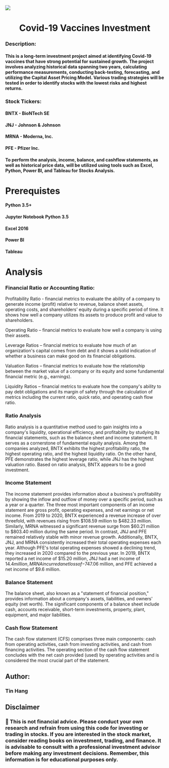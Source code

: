 <img src="Covid_19.PNG">
<h1 align="center">Covid-19 Vaccines Investment</h1>

### Description:
#### This is a long-term investment project aimed at identifying Covid-19 vaccines that have strong potential for sustained growth. The project involves analyzing historical data spanning two years, calculating performance measurements, conducting back-testing, forecasting, and utilizing the Capital Asset Pricing Model. Various trading strategies will be tested in order to identify stocks with the lowest risks and highest returns.  
### Stock Tickers:
#### BNTX - BioNTech SE  
#### JNJ - Johnson & Johnson      
#### MRNA - Moderna, Inc.  
#### PFE - Pfizer Inc.  

#### To perform the analysis, income, balance, and cashflow statements, as well as historical price data, will be utilized using tools such as Excel, Python, Power BI, and Tableau for Stocks Analysis.  

# Prerequistes  
#### Python 3.5+  
#### Jupyter Notebook Python 3.5  
#### Excel 2016  
#### Power BI  
#### Tableau  

# Analysis  
### Financial Ratio or Accounting Ratio:  

Profitability Ratio - financial metrics to evaluate the ability of a company to generate income (profit) relative to revenue, balance sheet assets, operating costs, and shareholders’ equity during a specific period of time. It shows how well a company utilizes its assets to produce profit and value to shareholders.  

Operating Ratio – financial metrics to evaluate how well a company is using their assets.  

Leverage Ratios – financial metrics to evaluate how much of an organization's capital comes from debt and it shows a solid indication of whether a business can make good on its financial obligations.  

Valuation Ratios – financial metrics to evaluate how the relationship between the market value of a company or its equity and some fundamental financial metric (e.g., earnings).  

Liquidity Ratios – financial metrics to evaluate how the company's ability to pay debt obligations and its margin of safety through the calculation of metrics including the current ratio, quick ratio, and operating cash flow ratio.   

### Ratio Analysis  
Ratio analysis is a quantitative method used to gain insights into a company's liquidity, operational efficiency, and profitability by studying its financial statements, such as the balance sheet and income statement. It serves as a cornerstone of fundamental equity analysis. Among the companies analyzed, BNTX exhibits the highest profitability ratio, the highest operating ratio, and the highest liquidity ratio. On the other hand, PFE demonstrates the highest leverage ratio, while JNJ has the highest valuation ratio. Based on ratio analysis, BNTX appears to be a good investment.    

### Income Statement  
The income statement provides information about a business's profitability by showing the inflow and outflow of money over a specific period, such as a year or a quarter. The three most important components of an income statement are gross profit, operating expenses, and net earnings or net income. From 2019 to 2020, BNTX experienced a revenue increase of over threefold, with revenues rising from $108.59 million to $482.33 million. Similarly, MRNA witnessed a significant revenue surge from $60.21 million to $803.40 million during the same period. In contrast, JNJ and PFE remained relatively stable with minor revenue growth. Additionally, BNTX, JNJ, and MRNA consistently increased their total operating expenses each year. Although PFE's total operating expenses showed a declining trend, they increased in 2020 compared to the previous year. In 2019, BNTX reported a net income of $15.20 million, JNJ had a net income of $14.4 million, MRNA incurred a net loss of -$747.06 million, and PFE achieved a net income of $9.6 million.   

### Balance Statement  
The balance sheet, also known as a "statement of financial position," provides information about a company's assets, liabilities, and owners' equity (net worth). The significant components of a balance sheet include cash, accounts receivable, short-term investments, property, plant, equipment, and major liabilities.  

### Cash flow  Statement 
The cash flow statement (CFS) comprises three main components: cash from operating activities, cash from investing activities, and cash from financing activities. The operating section of the cash flow statement concludes with the net cash provided (used) by operating activities and is considered the most crucial part of the statement.  

## Author:  
### Tin Hang  

## Disclaimer
### 🔴 This is not financial advice. Please conduct your own research and refrain from using this code for investing or trading in stocks. If you are interested in the stock market, consider reading books on investment, trading, and finance. It is advisable to consult with a professional investment advisor before making any investment decisions. Remember, this information is for educational purposes only.
 
